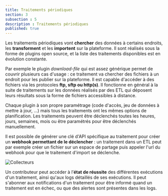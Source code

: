 ```yaml
---
title: Traitements périodiques
section: 3
subsection : 5
description : Traitements périodiques
published: true
---
```


Les traitements périodiques vont **chercher** des données à certains endroits, les **transforment** et les **importent** sur la plateforme. Il sont réalisés sous la forme de plugins open source, et la liste des traitements disponibles est en évolution constante.

Par exemple le plugin *download-file* qui est assez générique permet de couvrir plusieurs cas d'usage : ce traitement va chercher des fichiers à un endroit pour les publier sur la plateforme. Il est capable d'accéder à des fichiers via les protocoles **ftp, sftp ou http(s)**. Il fonctionne en général à la suite de traitements sur les données réalisés par des ETL qui déposent leurs résultats sous la forme de fichiers accessibles à distance.

Chaque plugin à son propre paramétrage (code d'accès, jeu de données à mettre à jour, ...) mais tous les traitements ont les mêmes options de planification. Les traitements peuvent être déclenchés toutes les heures, jours, semaines, mois ou être paramétrés pour être déclenchés manuellement.

Il est possible de générer une clé d'API spécifique au traitement pour créer un **webhook permettant de le déclencher** : un traitement dans un ETL peut par exemple créer un fichier sur un espace de partage puis appeler l'url du webhook pour que le traitement d'import se déclenche.


![Collecteurs](./images/functional-presentation/collecteurs.jpg)

Un contributeur peut accéder à l’**état de réussite** des différentes exécutions d'un traitement, ainsi qu'aux logs détaillés de ses exécutions. Il peut s'abonner aux notifications d'un traitement pour être informé quand un traitement est en échec, ou que des alertes sont présentes dans les logs.